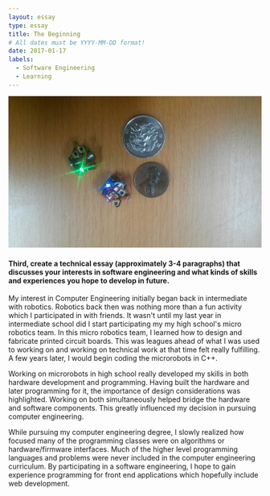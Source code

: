 ```yaml
---
layout: essay
type: essay
title: The Beginning
# All dates must be YYYY-MM-DD format!
date: 2017-01-17
labels:
  - Software Engineering
  - Learning
---
```


<img src="../images/micro.jpg" width="600">

#### Third, create a technical essay (approximately 3-4 paragraphs) that discusses your interests in software engineering and what kinds of skills and experiences you hope to develop in future.

My interest in Computer Engineering initially began back in intermediate with robotics. Robotics back then was nothing more than a fun activity which I participated in with friends. It wasn't until my last year in intermediate school did I start participating my my high school's micro robotics team. In this micro robotics team, I learned how to design and fabricate printed circuit boards. This was leagues ahead of what I was used to working on and working on technical work at that time felt really fulfilling. A few years later, I would begin coding the microrobots in C++.

Working on microrobots in high school really developed my skills in both hardware development and programming. Having built the hardware and later programming for it, the importance of design considerations was highlighted. Working on both simultaneously helped bridge the hardware and software components. This greatly influenced my decision in pursuing computer engineering.

While pursuing my computer engineering degree, I slowly realized how focused many of the programming classes were on algorithms or hardware/firmware interfaces. Much of the higher level programming languages and problems were never included in the computer engineering curriculum. By participating in a software engineering, I hope to gain experience programming for front end applications which hopefully include web development.
